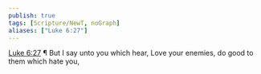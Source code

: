 ```yaml
---
publish: true
tags: [Scripture/NewT, noGraph]
aliases: ["Luke 6:27"]
---
```

[Luke 6:27](https://churchofjesuschrist.org/study/scriptures/nt/luke/6?lang=eng&id=p27#p27) ¶ But I say unto you which hear, Love your enemies, do good to them which hate you,
